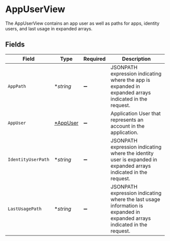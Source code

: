 # AppUserView

The AppUserView contains an app user as well as paths for apps, identity users, and last usage in expanded arrays.


## Fields

| Field                                                                                                                    | Type                                                                                                                     | Required                                                                                                                 | Description                                                                                                              |
| ------------------------------------------------------------------------------------------------------------------------ | ------------------------------------------------------------------------------------------------------------------------ | ------------------------------------------------------------------------------------------------------------------------ | ------------------------------------------------------------------------------------------------------------------------ |
| `AppPath`                                                                                                                | **string*                                                                                                                | :heavy_minus_sign:                                                                                                       | JSONPATH expression indicating where the app is expanded in expanded arrays indicated in the request.                    |
| `AppUser`                                                                                                                | [*AppUser](../../models/shared/appuser.md)                                                                               | :heavy_minus_sign:                                                                                                       | Application User that represents an account in the application.                                                          |
| `IdentityUserPath`                                                                                                       | **string*                                                                                                                | :heavy_minus_sign:                                                                                                       | JSONPATH expression indicating where the identity user is expanded in expanded arrays indicated in the request.          |
| `LastUsagePath`                                                                                                          | **string*                                                                                                                | :heavy_minus_sign:                                                                                                       | JSONPATH expression indicating where the last usage information is expanded in expanded arrays indicated in the request. |